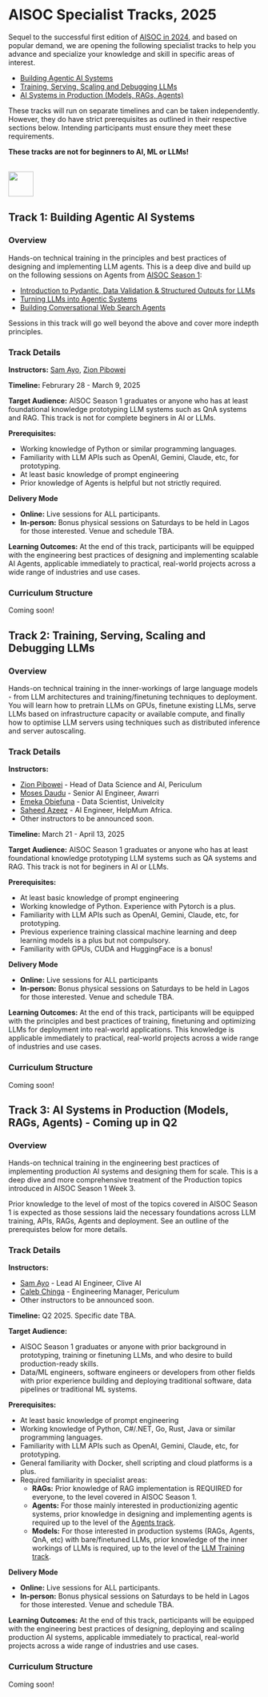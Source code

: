 # AISOC Specialist Tracks, 2025
Sequel to the successful first edition of [AISOC in 2024](https://github.com/ai-summer-of-code/aisoc-season-1), and based on popular demand, we are opening the following specialist tracks to help you advance and specialize your knowledge and skill in specific areas of interest.
- [Building Agentic AI Systems](https://github.com/ai-summer-of-code/aisoc-sequel-tracks/#track-1-building-agentic-ai-systems)
- [Training, Serving, Scaling and Debugging LLMs](https://github.com/ai-summer-of-code/aisoc-sequel-tracks/#track-2-training-serving-scaling-and-debugging-llms)
- [AI Systems in Production (Models, RAGs, Agents)](https://github.com/ai-summer-of-code/aisoc-sequel-tracks/#track-3-ai-systems-in-production-models-rags-agents---coming-up-in-q2)

These tracks will run on separate timelines and can be taken independently. However, they do have strict prerequisites as outlined in their respective sections below. Intending participants must ensure they meet these requirements.

**These tracks are not for beginners to AI, ML or LLMs!**

<p align="left">
  <br>
  <a href="https://bit.ly/aisoc-sequel-registration" target="_blank" rel="noopener noreferrer"><img src="https://github.com/zion-king/ai-summer-of-code/blob/main/assets/aisoc-signup.png?raw=true" height="50"/></a>
  <br>
</p>

## Track 1: Building Agentic AI Systems
### Overview
Hands-on technical training in the principles and best practices of designing and implementing LLM agents. This is a deep dive and build up on the following sessions on Agents from [AISOC Season 1](https://github.com/ai-summer-of-code/aisoc-season-1):
- [Introduction to Pydantic, Data Validation & Structured Outputs for LLMs](https://github.com/ai-summer-of-code/aisoc-season-1/tree/main/src/week_1/day_3_pydantic)
- [Turning LLMs into Agentic Systems](https://github.com/ai-summer-of-code/aisoc-season-1/tree/main/src/week_2/day_1_agents)
- [Building Conversational Web Search Agents](https://github.com/ai-summer-of-code/aisoc-season-1/tree/main/src/week_2/day_3_web_search/src/agent)

Sessions in this track will go well beyond the above and cover more indepth principles.

### Track Details
**Instructors:** [Sam Ayo](https://www.linkedin.com/in/sam-ayo), [Zion Pibowei](https://linkedin.com/in/zion-pibowei)

**Timeline:** Februrary 28 - March 9, 2025

**Target Audience:** AISOC Season 1 graduates or anyone who has at least foundational knowledge prototyping LLM systems such as QnA systems and RAG. This track is not for complete beginers in AI or LLMs.

**Prerequisites:**
- Working knowledge of Python or similar programming languages.
- Familiarity with LLM APIs such as OpenAI, Gemini, Claude, etc, for prototyping.
- At least basic knowledge of prompt engineering
- Prior knowledge of Agents is helpful but not strictly required.

**Delivery Mode**
- **Online:** Live sessions for ALL participants.
- **In-person:** Bonus physical sessions on Saturdays to be held in Lagos for those interested. Venue and schedule TBA.

**Learning Outcomes:** 
At the end of this track, participants will be equipped with the engineering best practices of designing and implementing scalable AI Agents, applicable immediately to practical, real-world projects across a wide range of industries and use cases.

### Curriculum Structure
Coming soon!

## Track 2: Training, Serving, Scaling and Debugging LLMs
### Overview
Hands-on technical training in the inner-workings of large language models - from LLM architectures and training/finetuning techniques to deployment. You will learn how to pretrain LLMs on GPUs, finetune existing LLMs, serve LLMs based on infrastructure capacity or available compute, and finally how to optimise LLM servers using techniques such as distributed inference and server autoscaling.

### Track Details
**Instructors:** 
- [Zion Pibowei](https://linkedin.com/in/zion-pibowei) - Head of Data Science and AI, Periculum
- [Moses Daudu](https://www.linkedin.com/in/moses-daudu) - Senior AI Engineer, Awarri
- [Emeka Obiefuna](https://www.linkedin.com/in/donmonc) - Data Scientist, Univelcity
- [Saheed Azeez](https://www.linkedin.com/in/azeez-saheed) - AI Engineer, HelpMum Africa.
- Other instructors to be announced soon.

**Timeline:** March 21 - April 13, 2025

**Target Audience:** AISOC Season 1 graduates or anyone who has at least foundational knowledge prototyping LLM systems such as QA systems and RAG. This track is not for beginers in AI or LLMs.

**Prerequisites:**
- At least basic knowledge of prompt engineering
- Working knowledge of Python. Experience with Pytorch is a plus.
- Familiarity with LLM APIs such as OpenAI, Gemini, Claude, etc, for prototyping.
- Previous experience training classical machine learning and deep learning models is a plus but not compulsory.
- Familiarity with GPUs, CUDA and HuggingFace is a bonus!

**Delivery Mode**
- **Online:** Live sessions for ALL participants
- **In-person:** Bonus physical sessions on Saturdays to be held in Lagos for those interested. Venue and schedule TBA.

**Learning Outcomes:** 
At the end of this track, participants will be equipped with the principles and best practices of training, finetuning and optimizing LLMs for deployment into real-world applications. This knowledge is applicable immediately to practical, real-world projects across a wide range of industries and use cases.

### Curriculum Structure
Coming soon!

## Track 3: AI Systems in Production (Models, RAGs, Agents) - Coming up in Q2
### Overview
Hands-on technical training in the engineering best practices of implementing production AI systems and designing them for scale. This is a deep dive and more comprehensive treatment of the Production topics introduced in AISOC Season 1 Week 3. 

Prior knowledge to the level of most of the topics covered in AISOC Season 1 is expected as those sessions laid the necessary foundations across LLM training, APIs, RAGs, Agents and deployment. See an outline of the prerequistes below for more details.

### Track Details
**Instructors:** 
- [Sam Ayo](https://www.linkedin.com/in/sam-ayo) - Lead AI Engineer, Clive AI
- [Caleb Chinga](https://www.linkedin.com/in/calebchinga) - Engineering Manager, Periculum
- Other instructors to be announced soon.

**Timeline:** Q2 2025. Specific date TBA.

**Target Audience:** 
- AISOC Season 1 graduates or anyone with prior background in prototyping, training or finetuning LLMs, and who desire to build production-ready skills.
- Data/ML engineers, software engineers or developers from other fields with prior experience building and deploying traditional software, data pipelines or traditional ML systems.

**Prerequisites:**
- At least basic knowledge of prompt engineering
- Working knowledge of Python, C#/.NET, Go, Rust, Java or similar programming languages.
- Familiarity with LLM APIs such as OpenAI, Gemini, Claude, etc, for prototyping.
- General familiarity with Docker, shell scripting and cloud platforms is a plus.
- Required familiarity in specialist areas:
  - **RAGs:** Prior knowledge of RAG implementation is REQUIRED for everyone, to the level covered in AISOC Season 1.
  - **Agents:** For those mainly interested in productionizing agentic systems, prior knowledge in designing and implementing agents is required up to the level of the [Agents track](https://github.com/ai-summer-of-code/aisoc-sequel-tracks/#track-1-building-agentic-ai-systems).
  - **Models:** For those interested in production systems (RAGs, Agents, QnA, etc) with bare/finetuned LLMs, prior knowledge of the inner workings of LLMs is required, up to the level of the [LLM Training track](https://github.com/ai-summer-of-code/aisoc-sequel-tracks/#track-2-training-serving-scaling-and-debugging-llms).

**Delivery Mode**
- **Online:** Live sessions for ALL participants.
- **In-person:** Bonus physical sessions on Saturdays to be held in Lagos for those interested. Venue and schedule TBA.

**Learning Outcomes:** 
At the end of this track, participants will be equipped with the engineering best practices of designing, deploying and scaling production AI systems, applicable immediately to practical, real-world projects across a wide range of industries and use cases.

### Curriculum Structure
Coming soon!

